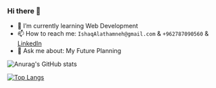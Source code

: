### Hi there 👋

- 🌱 I’m currently learning Web Development
- 📫 How to reach me: `IshaqAlathamneh@gmail.com` & `+962787090560` & [LinkedIn](https://www.linkedin.com/in/ishaq-alathamneh-b075101b7/)
- 💬 Ask me about: My Future Planning


<!-- [![Anurag's GitHub stats](https://github-readme-stats.vercel.app/api?username=IshaqAlathamneh)](https://github.com/anuraghazra/github-readme-stats)


![Anurag's GitHub stats](https://github-readme-stats.vercel.app/api?username=IshaqAlathamneh&count_private=true)


![Anurag's GitHub stats](https://github-readme-stats.vercel.app/api?username=IshaqAlathamneh&show_icons=true) -->

![Anurag's GitHub stats](https://github-readme-stats.vercel.app/api?username=IshaqAlathamneh&show_icons=true&theme=vision-friendly-dark)

[![Top Langs](https://github-readme-stats.vercel.app/api/top-langs/?username=anuraghazra&layout=compact)](https://github.com/anuraghazra/github-readme-stats)



<!--
**IshaqAlathamneh/IshaqAlathamneh** is a ✨ _special_ ✨ repository because its `README.md` (this file) appears on your GitHub profile.

Here are some ideas to get you started:

- 🔭 I’m currently working on ...
- 🌱 I’m currently learning ...
- 👯 I’m looking to collaborate on ...
- 🤔 I’m looking for help with ...
- 💬 Ask me about ...
- 📫 How to reach me: ...
- 😄 Pronouns: ...
- ⚡ Fun fact: ...
-->
